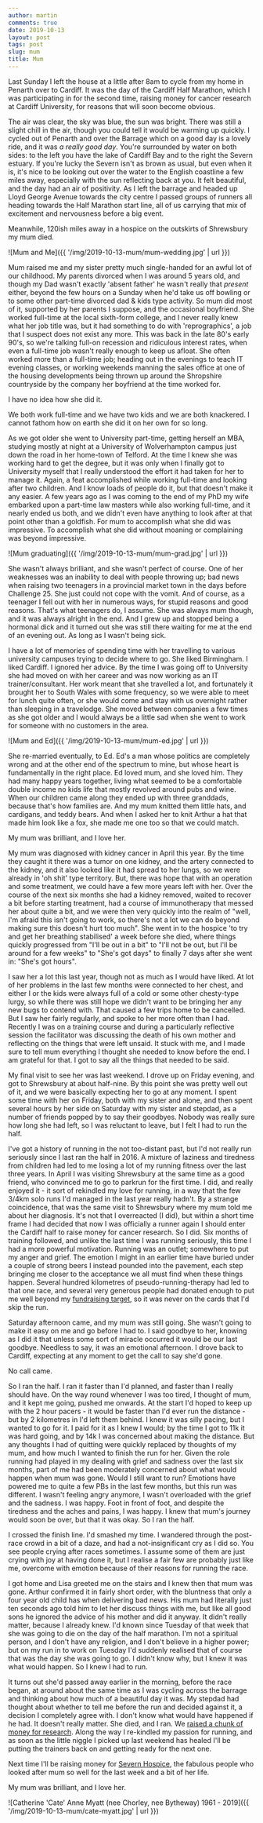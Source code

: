 ```yaml
---
author: martin
comments: true
date: 2019-10-13
layout: post
tags: post
slug: mum
title: Mum
---
```


Last Sunday I left the house at a little after 8am to cycle from my home in Penarth over to Cardiff. It was the day of the Cardiff Half Marathon, which I was participating in for the second time, raising money for cancer research at Cardiff University, for reasons that will soon become obvious. 

The air was clear, the sky was blue, the sun was bright. There was still a slight chill in the air, though you could tell it would be warming up quickly. I cycled out of Penarth and over the Barrage which on a good day is a lovely ride, and it was *a really good day*. You're surrounded by water on both sides: to the left you have the lake of Cardiff Bay and to the right the Severn estuary. If you're lucky the Severn isn't as brown as usual, but even when it is, it's nice to be looking out over the water to the English coastline a few miles away, especially with the sun reflecting back at you. It felt beautiful, and the day had an air of positivity. As I left the barrage and headed up Lloyd George Avenue towards the city centre I passed groups of runners all heading towards the Half Marathon start line, all of us carrying that mix of excitement and nervousness before a big event.

Meanwhile, 120ish miles away in a hospice on the outskirts of Shrewsbury my mum died.

![Mum and Me]({{ '/img/2019-10-13-mum/mum-wedding.jpg' | url }})

Mum raised me and my sister pretty much single-handed for an awful lot of our childhood. My parents divorced when I was around 5 years old, and though my Dad wasn't exactly 'absent father' he wasn't really that *present* either, beyond the few hours on a Sunday when he'd take us off bowling or to some other part-time divorced dad & kids type activity. So mum did most of it, supported by her parents I suppose, and the occasional boyfriend. She worked full-time at the local sixth-form college, and I never really knew what her job title was, but it had something to do with 'reprographics', a job that I suspect does not exist any more. This was back in the late 80's early 90's, so we're talking full-on recession and ridiculous interest rates, when even a full-time job wasn't really enough to keep us afloat. She often worked more than a full-time job; heading out in the evenings to teach IT evening classes, or working weekends manning the sales office at one of the housing developments being thrown up around the Shropshire countryside by the company her boyfriend at the time worked for.

I have no idea how she did it. 

We both work full-time and we have two kids and we are both knackered. I cannot fathom how on earth she did it on her own for so long.

As we got older she went to University part-time, getting herself an MBA, studying mostly at night at a University of Wolverhampton campus just down the road in her home-town of Telford. At the time I knew she was working hard to get the degree, but it was only when I finally got to University myself that I really understood the effort it had taken for her to manage it. Again, a feat accomplished while working full-time and looking after two children. And I know loads of people do it, but that doesn't make it any easier. A few years ago as I was coming to the end of my PhD my wife embarked upon a part-time law masters while also working full-time, and it nearly ended us both, and we didn't even have anything to look after at that point other than a goldfish. For mum to accomplish what she did was impressive. To accomplish what she did without moaning or complaining was beyond impressive. 

![Mum graduating]({{ '/img/2019-10-13-mum/mum-grad.jpg' | url }})

She wasn't always brilliant, and she wasn't perfect of course. One of her weaknesses was an inability to deal with people throwing up; bad news when raising two teenagers in a provincial market town in the days before Challenge 25. She just could not cope with the vomit. And of course, as a teenager I fell out with her in numerous ways, for stupid reasons and good reasons. That's what teenagers do, I assume. She was always mum though, and it was always alright in the end. And I grew up and stopped being a hormonal dick and it turned out she was still there waiting for me at the end of an evening out. As long as I wasn't being sick. 

I have a lot of memories of spending time with her travelling to various university campuses trying to decide where to go. She liked Birmingham. I liked Cardiff. I ignored her advice. By the time I was going off to University she had moved on with her career and was now working as an IT trainer/consultant. Her work meant that she travelled a lot, and fortunately it brought her to South Wales with some frequency, so we were able to meet for lunch quite often, or she would come and stay with us overnight rather than sleeping in a travelodge. She moved between companies a few times as she got older and I would always be a little sad when she went to work for someone with no customers in the area.

![Mum and Ed]({{ '/img/2019-10-13-mum/mum-ed.jpg' | url }})

She re-married eventually, to Ed. Ed's a man whose politics are completely wrong and at the other end of the spectrum to mine, but whose heart is fundamentally in the right place. Ed loved mum, and she loved him. They had many happy years together, living what seemed to be a comfortable double income no kids life that mostly revolved around pubs and wine. When our children came along they ended up with three granddads, because that's how families are. And my mum knitted them little hats, and cardigans, and teddy bears. And when I asked her to knit Arthur a hat that made him look like a fox, she made me one too so that we could match. 

My mum was brilliant, and I love her.

My mum was diagnosed with kidney cancer in April this year. By the time they caught it there was a tumor on one kidney, and the artery connected to the kidney, and it also looked like it had spread to her lungs, so we were already in 'oh shit' type territory. But, there was hope that with an operation and some treatment, we could have a few more years left with her. Over the course of the next six months she had a kidney removed, waited to recover a bit before starting treatment, had a course of immunotherapy that messed her about quite a bit, and we were then very quickly into the realm of "well, I'm afraid this isn't going to work, so there's not a lot we can do beyond making sure this doesn't hurt too much". She went in to the hospice 'to try and get her breathing stabilised' a week before she died, where things quickly progressed from "I'll be out in a bit" to "I'll not be out, but I'll be around for a few weeks" to "She's got days" to finally 7 days after she went in: "She's got hours".

I saw her a lot this last year, though not as much as I would have liked. At lot of her problems in the last few months were connected to her chest, and either I or the kids were always full of a cold or some other chesty-type lurgy, so while there was still hope we didn't want to be bringing her any new bugs to contend with. That caused a few trips home to be cancelled. But I saw her fairly regularly, and spoke to her more often than I had. Recently I was on a training course and during a particularly reflective session the facilitator was discussing the death of his own mother and reflecting on the things that were left unsaid. It stuck with me, and I made sure to tell mum everything I thought she needed to know before the end. I am grateful for that. I got to say all the things that needed to be said.

My final visit to see her was last weekend. I drove up on Friday evening, and got to Shrewsbury at about half-nine. By this point she was pretty well out of it, and we were basically expecting her to go at any moment. I spent some time with her on Friday, both with my sister and alone, and then spent several hours by her side on Saturday with my sister and stepdad, as a number of friends popped by to say their goodbyes. Nobody was really sure how long she had left, so I was reluctant to leave, but I felt I had to run the half.

I've got a history of running in the not too-distant past, but I'd not really run seriously since I last ran the half in 2016. A mixture of laziness and tiredness from children had led to me losing a lot of my running fitness over the last three years. In April I was visiting Shrewsbury at the same time as a good friend, who convinced me to go to parkrun for the first time. I did, and really enjoyed it - it sort of rekindled my love for running, in a way that the few 3/4km solo runs I'd managed in the last year really hadn't. By a strange coincidence, that was the same visit to Shrewsbury where my mum told me about her diagnosis. It's not that I overreacted (I did), but within a short time frame I had decided that now I was officially a runner again I should enter the Cardiff half to raise money for cancer research. So I did. Six months of training followed, and unlike the last time I was running seriously, this time I had a more powerful motivation. Running was an outlet; somewhere to put my anger and grief. The emotion I might in an earlier time have buried under a couple of strong beers I instead pounded into the pavement, each step bringing me closer to the acceptance we all must find when these things happen. Several hundred kilometres of pseudo-running-therapy had led to that one race, and several very generous people had donated enough to put me well beyond my [fundraising target](https://www.justgiving.com/fundraising/mjc-cardiffhalf2019), so it was never on the cards that I'd skip the run. 

Saturday afternoon came, and my mum was still going. She wasn't going to make it easy on me and go before I had to. I said goodbye to her, knowing as I did it that unless some sort of miracle occurred  it would be our last goodbye. Needless to say, it was an emotional afternoon. I drove back to Cardiff, expecting at any moment to get the call to say she'd gone.

No call came.

So I ran the half. I ran it faster than I'd planned, and faster than I really should have. On the way round whenever I was too tired, I thought of mum, and it kept me going, pushed me onwards. At the start I'd hoped to keep up with the 2 hour pacers - it would be faster than I'd ever run the distance - but by 2 kilometres in I'd left them behind. I knew it was silly pacing, but I wanted to go for it. I paid for it as I knew I would; by the time I got to 11k it was hard going, and by 14k I was concerned about making the distance. But any thoughts I had of quitting were quickly replaced by thoughts of my mum, and how much I wanted to finish the run for her. Given the role running had played in my dealing with grief and sadness over the last six months, part of me had been moderately concerned about what would happen when mum was gone. Would I still want to run? Emotions have powered me to quite a few PBs in the last few months, but this run was different. I wasn't feeling angry anymore, I wasn't overloaded with the grief and the sadness. I was happy. Foot in front of foot, and despite the tiredness and the aches and pains, I was happy. I knew that mum's journey would soon be over, but that it was okay. So I ran the half.

I crossed the finish line. I'd smashed my time. I wandered through the post-race crowd in a bit of a daze, and had a not-insignificant cry as I did so. You see people crying after races sometimes. I assume some of them are just crying with joy at having done it, but I realise a fair few are probably just like me, overcome with emotion because of their reasons for running the race.

I got home and Lisa greeted me on the stairs and I knew then that mum was gone. Arthur confirmed it in fairly short order, with the bluntness that only a four year old child has when delivering bad news. His mum had literally just ten seconds ago told him to let her discuss things with me, but like all good sons he ignored the advice of his mother and did it anyway. It didn't really matter, because I already knew. I'd known since Tuesday of that week that she was going to die on the day of the half marathon. I'm not a spiritual person, and I don't have any religion, and I don't believe in a higher power; but on my run in to work on Tuesday I'd suddenly realised that of course that was the day she was going to go. I didn't know why, but I knew it was what would happen. So I knew I had to run.

It turns out she'd passed away earlier in the morning, before the race began, at around about the same time as I was cycling across the barrage and thinking about how much of a beautiful day it was. My stepdad had thought about whether to tell me before the run and decided against it, a decision I completely agree with. I don't know what would have happened if he had. It doesn't really matter. She died, and I ran. We [raised a chunk of money for research](https://www.justgiving.com/fundraising/mjc-cardiffhalf2019). Along the way I re-kindled my passion for running, and as soon as the little niggle I picked up last weekend has healed I'll be putting the trainers back on and getting ready for the next one. 


Next time I'll be raising money for [Severn Hospice](https://www.severnhospice.org.uk/), the fabulous people who looked after mum so well for the last week and a bit of her life.


My mum was brilliant, and I love her.


![Catherine 'Cate' Anne Myatt (nee Chorley, nee Bytheway) 1961 - 2019]({{ '/img/2019-10-13-mum/cate-myatt.jpg' | url }})






